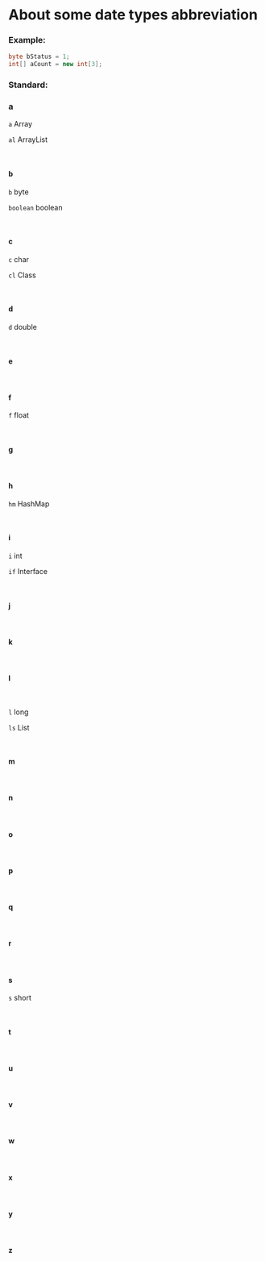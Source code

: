 # About some date types abbreviation

### Example:   

```java
byte bStatus = 1;
int[] aCount = new int[3];
```



### Standard:

### a

`a`     Array

`al`     ArrayList

<br>

#### b

`b`     byte

`boolean`     boolean

<br>

#### c

`c`     char

`cl`     Class

<br>

#### d

`d`     double

<br>

#### e

<br>

#### f

`f`     float

<br>

#### g

<br>

#### h

`hm`     HashMap

<br>

#### i

`i`     int

`if`     Interface

<br>

#### j

<br>

#### k

<br>

#### l

<br>

`l`     long

`ls`     List

<br>

#### m

<br>

#### n

<br>

#### o

<br>

#### p

<br>

#### q

<br>

#### r

<br>

#### s

`s`     short

<br>

#### t

<br>

#### u

<br>

#### v

<br>

#### w

<br>

#### x

<br>

#### y

<br>

#### z

<br>



